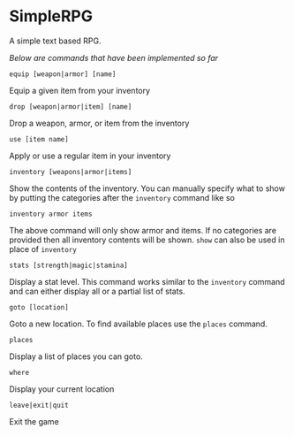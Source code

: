 # SimpleRPG
A simple text based RPG.

*Below are commands that have been implemented so far*

`equip [weapon|armor] [name]`

Equip a given item from your inventory

`drop [weapon|armor|item] [name]`

Drop a weapon, armor, or item from the inventory

`use [item name]`

Apply or use a regular item in your inventory

`inventory [weapons|armor|items]`

Show the contents of the inventory. You can manually specify what to show by
putting the categories after the `inventory` command like so

`inventory armor items`

The above command will only show armor and items. If no categories are provided
then all inventory contents will be shown. `show` can also be used in place of `inventory`

`stats [strength|magic|stamina]`

Display a stat level. This command works similar to the `inventory` command and
can either display all or a partial list of stats.

`goto [location]`

Goto a new location. To find available places use the `places` command.

`places`

Display a list of places you can goto.

`where`

Display your current location

`leave|exit|quit`

Exit the game
